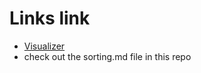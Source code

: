 # Links link
* [Visualizer](https://www.cs.usfca.edu/~galles/visualization/ComparisonSort.html)
* check out the sorting.md file in this repo